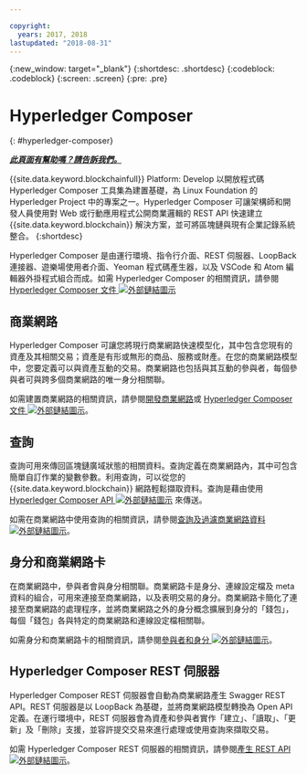 ```yaml
---

copyright:
  years: 2017, 2018
lastupdated: "2018-08-31"
---
```


{:new_window: target="_blank"}
{:shortdesc: .shortdesc}
{:codeblock: .codeblock}
{:screen: .screen}
{:pre: .pre}


# Hyperledger Composer
{: #hyperledger-composer}


***[此頁面有幫助嗎？請告訴我們。](https://www.surveygizmo.com/s3/4501493/IBM-Blockchain-Documentation)***


{{site.data.keyword.blockchainfull}} Platform: Develop 以開放程式碼 Hyperledger Composer 工具集為建置基礎，為 Linux Foundation 的 Hyperledger Project 中的專案之一。Hyperledger Composer 可讓架構師和開發人員使用對 Web 或行動應用程式公開商業邏輯的 REST API 快速建立 {{site.data.keyword.blockchain}} 解決方案，並可將區塊鏈與現有企業記錄系統整合。
{:shortdesc}

Hyperledger Composer 是由運行環境、指令行介面、REST 伺服器、LoopBack 連接器、遊樂場使用者介面、Yeoman 程式碼產生器，以及 VSCode 和 Atom 編輯器外掛程式組合而成。如需 Hyperledger Composer 的相關資訊，請參閱 [Hyperledger Composer 文件 ![外部鏈結圖示](../images/external_link.svg "外部鏈結圖示")](https://hyperledger.github.io/composer/latest/introduction/introduction.html)


## 商業網路

Hyperledger Composer 可讓您將現行商業網路快速模型化，其中包含您現有的資產及其相關交易；資產是有形或無形的商品、服務或財產。在您的商業網路模型中，您要定義可以與資產互動的交易。商業網路也包括與其互動的參與者，每個參與者可與跨多個商業網路的唯一身分相關聯。

如需建置商業網路的相關資訊，請參閱[開發商業網路](../develop.html)或 [Hyperledger Composer 文件 ![外部鏈結圖示](../images/external_link.svg "外部鏈結圖示")](https://hyperledger.github.io/composer/latest/introduction/introduction.html)。

## 查詢

查詢可用來傳回區塊鏈廣域狀態的相關資料。查詢定義在商業網路內，其中可包含簡單自訂作業的變數參數。利用查詢，可以從您的 {{site.data.keyword.blockchain}} 網路輕鬆擷取資料。查詢是藉由使用 [Hyperledger Composer API ![外部鏈結圖示](../images/external_link.svg "外部鏈結圖示")](https://hyperledger.github.io/composer/latest/api/api-doc-index) 來傳送。

如需在商業網路中使用查詢的相關資訊，請參閱[查詢及過濾商業網路資料 ![外部鏈結圖示](../images/external_link.svg "外部鏈結圖示")](https://hyperledger.github.io/composer/latest/tutorials/queries)。

## 身分和商業網路卡

在商業網路中，參與者會與身分相關聯。商業網路卡是身分、連線設定檔及 meta 資料的組合，可用來連接至商業網路，以及表明交易的身分。商業網路卡簡化了連接至商業網路的處理程序，並將商業網路之外的身分概念擴展到身分的「錢包」，每個「錢包」各與特定的商業網路和連線設定檔相關聯。

如需身分和商業網路卡的相關資訊，請參閱[參與者和身分 ![外部鏈結圖示](../images/external_link.svg "外部鏈結圖示")](https://hyperledger.github.io/composer/latest/managing/participantsandidentities)。

## Hyperledger Composer REST 伺服器

Hyperledger Composer REST 伺服器會自動為商業網路產生 Swagger REST API。REST 伺服器是以 LoopBack 為基礎，並將商業網路模型轉換為 Open API 定義。在運行環境中，REST 伺服器會為資產和參與者實作「建立」、「讀取」、「更新」及「刪除」支援，並容許提交交易來進行處理或使用查詢來擷取交易。

如需 Hyperledger Composer REST 伺服器的相關資訊，請參閱[產生 REST API ![外部鏈結圖示](../images/external_link.svg "外部鏈結圖示")](https://hyperledger.github.io/composer/latest/integrating/getting-started-rest-api)。
